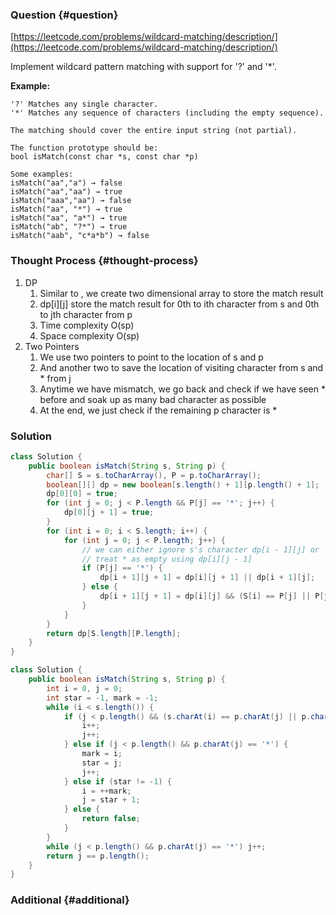 ### Question {#question}

[https://leetcode.com/problems/wildcard-matching/description/](https://leetcode.com/problems/wildcard-matching/description/)

Implement wildcard pattern matching with support for '?' and '\*'.

**Example:**

```
'?' Matches any single character.
'*' Matches any sequence of characters (including the empty sequence).

The matching should cover the entire input string (not partial).

The function prototype should be:
bool isMatch(const char *s, const char *p)

Some examples:
isMatch("aa","a") → false
isMatch("aa","aa") → true
isMatch("aaa","aa") → false
isMatch("aa", "*") → true
isMatch("aa", "a*") → true
isMatch("ab", "?*") → true
isMatch("aab", "c*a*b") → false
```

### Thought Process {#thought-process}

1. DP
   1. Similar to , we create two dimensional array to store the match result
   2. dp\[i\]\[j\] store the match result for 0th to ith character from s and 0th to jth character from p
   3. Time complexity O\(sp\)
   4. Space complexity O\(sp\)
2. Two Pointers
   1. We use two pointers to point to the location of s and p
   2. And another two to save the location of visiting character from s and \* from j
   3. Anytime we have mismatch, we go back and check if we have seen \* before and soak up as many bad character as possible
   4. At the end, we just check if the remaining p character is \*

### Solution

```java
class Solution {
    public boolean isMatch(String s, String p) {
        char[] S = s.toCharArray(), P = p.toCharArray();
        boolean[][] dp = new boolean[s.length() + 1][p.length() + 1];
        dp[0][0] = true;
        for (int j = 0; j < P.length && P[j] == '*'; j++) {
            dp[0][j + 1] = true;
        }
        for (int i = 0; i < S.length; i++) {
            for (int j = 0; j < P.length; j++) {
                // we can either ignore s's character dp[i - 1][j] or
                // treat * as empty using dp[i][j - 1]
                if (P[j] == '*') {
                    dp[i + 1][j + 1] = dp[i][j + 1] || dp[i + 1][j];
                } else {
                    dp[i + 1][j + 1] = dp[i][j] && (S[i] == P[j] || P[j] == '?');
                }
            }
        }
        return dp[S.length][P.length];
    }
}
```

```java
class Solution {
    public boolean isMatch(String s, String p) {
        int i = 0, j = 0;
        int star = -1, mark = -1;
        while (i < s.length()) {
            if (j < p.length() && (s.charAt(i) == p.charAt(j) || p.charAt(j) == '?')) {
                i++;
                j++;
            } else if (j < p.length() && p.charAt(j) == '*') {
                mark = i;
                star = j;
                j++;
            } else if (star != -1) {
                i = ++mark;
                j = star + 1;
            } else {
                return false;
            }
        }
        while (j < p.length() && p.charAt(j) == '*') j++;
        return j == p.length();
    }
}
```

### Additional {#additional}



